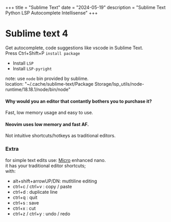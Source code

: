 +++
title = "Sublime Text"
date = "2024-05-19"
description = "Sublime Text Python LSP Autocomplete Intellisense"
 +++

# Sublime text 4  
Get autocomplete, code suggestions like vscode in Sublime Text.  
Press Ctrl+Shift+P `install package`  

- Install `LSP`  
- Install `LSP-pyright`  

note: use `node` bin provided by sublime.  
location: "~/.cache/sublime-text/Package Storage/lsp_utils/node-runtime/18.18.1/node/bin/node"  

####  Why would you an editor that contantly bothers you to purchase it?  
Fast, low memory usage and easy to use.  

#### Neovim uses low memory and fast AF.  
Not intuitive shortcuts/hotkeys as traditional editors.  

### Extra  
for simple text edits use: [Micro](https://micro-editor.github.io/) enhanced nano.  
it has your traditional editor shortcuts;  
with:  
- alt+shift+arrowUP/DN: mutltiline editing  
- ctrl+c / ctrl+v : copy / paste  
- ctrl+d : duplicate line  
- ctrl+q : quit  
- ctrl+s : save  
- ctrl+x : cut  
- ctrl+z  / ctrl+y : undo / redo  